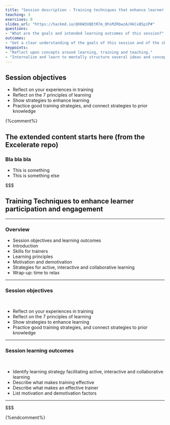 ```yaml
---
title: "Session description - Training techniques that enhance learner participation and engagement"
teaching: 3
exercises: 0
slides_url: "https://hackmd.io/@X6W3UQEtR7m_0hsM2RbwzA/HkCxB5p1P#"
questions:
- "What are the goals and intended learning outcomes of this session?"
outcomes:
- "Get a clear understanding of the goals of this session and of the skil the learners are expected to acquire."
keypoints:
- "Reflect upon concepts around learning, training and teaching."
- "Internalize and learn to mentally structure several ideas and concepts related to learning, training and teaching."
---
```


## Session objectives
- Reflect on your experiences in training
- Reflect on the 7 principles of learning
- Show strategies to enhance learning
- Practice good training strategies, and connect strategies to prior knowledge

{%comment%}
## The extended content starts here (from the Excelerate repo)

### Bla bla bla
- This is something
- This is something else


$$$

## Training Techniques to enhance learner participation and engagement

---

### Overview

- Session objectives and learning outcomes
- Introduction
- Skills for trainers
- Learning principles
- Motivation and demotivation
- Strategies for active, interactive and collaborative learning
- Wrap-up: time to relax

---

### Session objectives

<br/>

- Reflect on your experiences in training
- Reflect on the 7 principles of learning
- Show strategies to enhance learning
- Practice good training strategies, and connect strategies to prior knowledge

---

### Session learning outcomes

<br/>

- Identify learning strategy facilitating active, interactive and collaborative learning
- Describe what makes training effective
- Describe what makes an effective trainer
- List motivation and demotivation factors

---

$$$


{%endcomment%}

